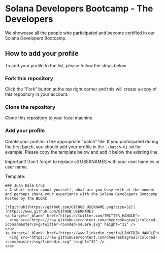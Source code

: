 # Solana Developers Bootcamp - The Developers
We showcase all the people who participated and become certified in our Solana Developers Bootcamp.

## How to add your profile
To add your profile to the list, please follow the steps below

### Fork this repository
Click the "Fork" button at the top right corner and this will create a copy of this repository in your account.

### Clone the repository
Clone this repository to your local machine.

### Add your profile
Create your profile in the appropriate "batch" file. If you participated during the first batch, you should add your profile in the `./batch-01.md` for example. Please copy the template below and add it below the existing line.

Important! Don't forget to replace all USERNAMES with your user handles or user name.

Template:
```
### Juan Dela Cruz
> A short intro about yourself, what are you busy with at the moment and perhaps share your experience with the Solana Developers Bootcamp hosted by The BLOKC

[![github](https://github.com/GITHUB_USERNAME.png?size=32)](https://www.github.com/GITHUB_USERNAME)
<a target="_blank" href="https://twitter.com/TWITTER_HANDLE">
  <img src="https://raw.githubusercontent.com/dheereshagrwal/colored-icons/master/svg/twitter-rounded-square.svg" height="32" />
</a>
<a target="_blank" href="https://www.linkedin.com/in/LINKEDIN_HANDLE">
  <img src="https://raw.githubusercontent.com/dheereshagrwal/colored-icons/master/svg/linkedin.svg" height="32" />
</a>
```

